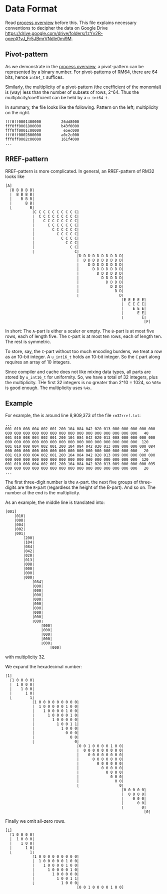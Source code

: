 
# Data Format

Read [process overview](process.md) before this.
This file explains necessary conventions to decipher the data on Google Drive
<https://drive.google.com/drive/folders/1zYv2R-oqepX1vJ_Fr5JBmrVNdle0mi9M>.

## Pivot-pattern

As we demonstrate in the [process overview](process.md),
a pivot-pattern can be represented by a binary number.
For pivot-patterns of RM64, there are 64 bits, hence `int64_t` suffices.

Similarly, the multiplicity of a pivot-pattern (the coefficient of the monomial)
is (way) less than the number of subsets of rows, 2^64.
Thus the multiplicity/coefficient can be held by a `u_int64_t`.

In summary, the file looks like the following.
Pattern on the left; multiplicity on the right.

```text
fff0ff0001400000         26dd8000
fff0ff0001800000         b43f0000
fff0ff0001c00000          e5ec000
fff0ff0002800000         a0c2c000
fff0ff0002c00000         161f4000
...
```

## RREF-pattern

RREF-pattern is more complicated.
In general, an RREF-pattern of RM32 looks like

```text
[A]
  ⌈B B B B B⌉
  |  B B B B|
  |    B B B|
  |      B B|
  ⌊        B⌋
            ⌈C C C C C C C C C C⌉
            |  C C C C C C C C C|
            |    C C C C C C C C|
            |      C C C C C C C|
            |        C C C C C C|
            |          C C C C C|
            |            C C C C|
            |              C C C|
            |                C C|
            ⌊                  C⌋
                                ⌈D D D D D D D D D D⌉
                                |  D D D D D D D D D|
                                |    D D D D D D D D|
                                |      D D D D D D D|
                                |        D D D D D D|
                                |          D D D D D|
                                |            D D D D|
                                |              D D D|
                                |                D D|
                                ⌊                  D⌋
                                                    ⌈E E E E E⌉
                                                    |  E E E E|
                                                    |    E E E|
                                                    |      E E|
                                                    ⌊        E⌋
                                                              [F]
```

In short:
The `A`-part is either a scaler or empty.
The `B`-part is at most five rows, each of length five.
The `C`-part is at most ten rows, each of length ten.
The rest is symmetric.

To store, say, the `C`-part without too much encoding burdens,
we treat a row as an 10-bit integer.
A `u_int16_t` holds an 10-bit integer.
So the `C` part along requires an array of 10 integers.

Since compiler and cache does not like mixing data types,
all parts are stored by `u_int16_t` for uniformity.
So, we have a total of 32 integers, plus the multiplicity.
THe first 32 integers is no greater than 2^10 = 1024, so `%03x` is good enough.
The multiplicity uses `%4x`.

## Example

For example, the is around line 8,909,373 of the file `rm32rref.txt`:

```text
...
001 010 008 004 002 001 200 104 084 042 020 013 000 000 000 000 000 000 000 000 000 000 000 000 000 000 000 000 000 000 000 000   40
001 010 008 004 002 001 200 104 084 042 020 013 008 000 000 000 000 000 000 000 000 000 000 000 000 000 000 000 000 000 000 000  120
001 010 008 004 002 001 200 104 084 042 020 013 008 000 000 000 084 000 000 000 000 000 000 000 000 000 000 000 000 000 000 000   20
001 010 008 004 002 001 200 104 084 042 020 013 009 000 000 000 000 000 000 000 000 000 000 000 000 000 000 000 000 000 000 000  120
001 010 008 004 002 001 200 104 084 042 020 013 009 000 000 000 095 000 000 000 000 000 000 000 000 000 000 000 000 000 000 000   20
...
```

The first three-digit number is the `A`-part.
the next five groups of three-digits are the `B`-part
(regardless the height of the B-part).
And so on.
The number at the end is the multiplicity.

As an example, the middle line is translated into:

```text
[001]
    ⌈010⌉
    |008|
    |004|
    |002|
    ⌊001⌋
        ⌈200⌉
        |104|
        |084|
        |042|
        |020|
        |013|
        |008|
        |000|
        |000|
        ⌊000⌋
            ⌈084⌉
            |000|
            |000|
            |000|
            |000|
            |000|
            |000|
            |000|
            |000|
            ⌊000⌋
                ⌈000⌉
                |000|
                |000|
                |000|
                ⌊000⌋
                    [000]
```

with multiplicity 32.

We expand the hexadecimal number:

```text
[1]
  ⌈1 0 0 0 0⌉
  |  1 0 0 0|
  |    1 0 0|
  |      1 0|
  ⌊        1⌋
            ⌈1 0 0 0 0 0 0 0 0 0⌉
            |  1 0 0 0 0 0 1 0 0|
            |    1 0 0 0 0 1 0 0|
            |      1 0 0 0 0 1 0|
            |        1 0 0 0 0 0|
            |          1 0 0 1 1|
            |            1 0 0 0|
            |              0 0 0|
            |                0 0|
            ⌊                  0⌋
                                ⌈0 0 1 0 0 0 0 1 0 0⌉
                                |  0 0 0 0 0 0 0 0 0|
                                |    0 0 0 0 0 0 0 0|
                                |      0 0 0 0 0 0 0|
                                |        0 0 0 0 0 0|
                                |          0 0 0 0 0|
                                |            0 0 0 0|
                                |              0 0 0|
                                |                0 0|
                                ⌊                  0⌋
                                                    ⌈0 0 0 0 0⌉
                                                    |  0 0 0 0|
                                                    |    0 0 0|
                                                    |      0 0|
                                                    ⌊        0⌋
                                                              [0]
```

Finally we omit all-zero rows.

```text
[1]
  ⌈1 0 0 0 0⌉
  |  1 0 0 0|
  |    1 0 0|
  |      1 0|
  ⌊        1⌋
            ⌈1 0 0 0 0 0 0 0 0 0⌉
            |  1 0 0 0 0 0 1 0 0|
            |    1 0 0 0 0 1 0 0|
            |      1 0 0 0 0 1 0|
            |        1 0 0 0 0 0|
            |          1 0 0 1 1|
            ⌊            1 0 0 0⌋
                                [0 0 1 0 0 0 0 1 0 0]
```
